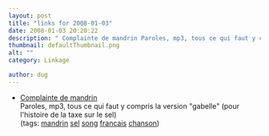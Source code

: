 ```yaml
---
layout: post
title: "links for 2008-01-03"
date: 2008-01-03 20:20:22
description: " Complainte de mandrin Paroles, mp3, tous ce qui faut y compris la version &#8220;gabelle&#8221; (pour l&#8217;histoire de la taxe sur le sel) (tags --  mandrin sel song francais chanson)&#8230;"
thumbnail: defaultThumbnail.png
alt: ""
category: Linkage

author: dug
---
```


<ul class="delicious">
	<li>
		<div class="delicious-link"><a href="http://www.mandrin.org/la-complainte-de-mandrin.html">Complainte de mandrin</a></div>
		<div class="delicious-extended">Paroles, mp3, tous ce qui faut y compris la version "gabelle" (pour l'histoire de la taxe sur le sel)</div>
		<div class="delicious-tags">(tags: <a href="http://del.icio.us/dug/mandrin">mandrin</a> <a href="http://del.icio.us/dug/sel">sel</a> <a href="http://del.icio.us/dug/song">song</a> <a href="http://del.icio.us/dug/francais">francais</a> <a href="http://del.icio.us/dug/chanson">chanson</a>)</div>
	</li>
</ul>
